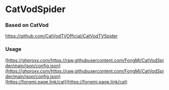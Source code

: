 # CatVodSpider

### Based on CatVod

https://github.com/CatVodTVOfficial/CatVodTVSpider

### Usage

[https://ghproxy.com/https://raw.githubusercontent.com/FongMi/CatVodSpider/main/json/config.json](https://ghproxy.com/https://raw.githubusercontent.com/FongMi/CatVodSpider/main/json/config.json)  
[https://fongmi.page.link/cat](https://fongmi.page.link/cat)  
